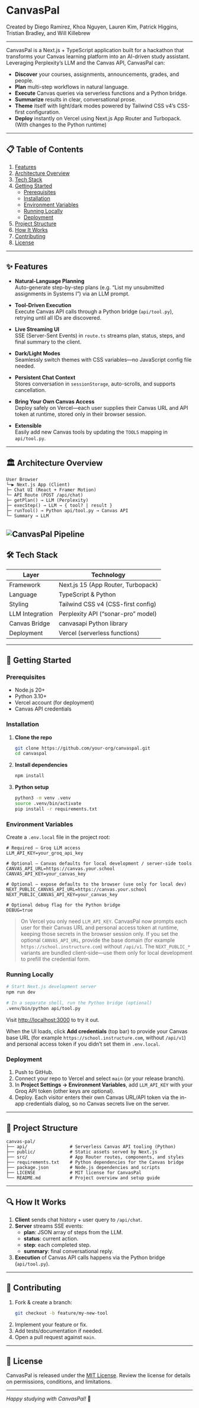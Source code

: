 # CanvasPal

Created by Diego Ramirez, Khoa Nguyen, Lauren Kim, Patrick Higgins, Tristian Bradley, and Will Killebrew

---

CanvasPal is a Next.js + TypeScript application built for a hackathon that transforms your Canvas learning platform into an AI-driven study assistant. Leveraging Perplexity’s LLM and the Canvas API, CanvasPal can:

- **Discover** your courses, assignments, announcements, grades, and people.  
- **Plan** multi-step workflows in natural language.  
- **Execute** Canvas queries via serverless functions and a Python bridge.  
- **Summarize** results in clear, conversational prose.  
- **Theme** itself with light/dark modes powered by Tailwind CSS v4’s CSS-first configuration.  
- **Deploy** instantly on Vercel using Next.js App Router and Turbopack. (With changes to the Python runtime)

---

## 📋 Table of Contents

1. [Features](#features)
2. [Architecture Overview](#architecture-overview)
3. [Tech Stack](#tech-stack)
4. [Getting Started](#getting-started)
   - [Prerequisites](#prerequisites)
   - [Installation](#installation)
   - [Environment Variables](#environment-variables)
   - [Running Locally](#running-locally)
   - [Deployment](#deployment)
5. [Project Structure](#project-structure)
6. [How It Works](#how-it-works)
7. [Contributing](#contributing)
8. [License](#license)

---

<a id="features"></a>
## ✨ Features

- **Natural-Language Planning**  
  Auto-generate step-by-step plans (e.g. “List my unsubmitted assignments in Systems I”) via an LLM prompt.

- **Tool-Driven Execution**  
  Execute Canvas API calls through a Python bridge (`api/tool.py`), retrying until all IDs are discovered.

- **Live Streaming UI**  
  SSE (Server-Sent Events) in `route.ts` streams plan, status, steps, and final summary to the client.

- **Dark/Light Modes**  
  Seamlessly switch themes with CSS variables—no JavaScript config file needed.

- **Persistent Chat Context**  
  Stores conversation in `sessionStorage`, auto-scrolls, and supports cancellation.

- **Bring Your Own Canvas Access**  
  Deploy safely on Vercel—each user supplies their Canvas URL and API token at runtime, stored only in their browser session.

- **Extensible**  
  Easily add new Canvas tools by updating the `TOOLS` mapping in `api/tool.py`.

---

<a id="architecture-overview"></a>
## 🏛️ Architecture Overview

```
User Browser
└─▶ Next.js App (Client)
├─ Chat UI (React + Framer Motion)
└─ API Route (POST /api/chat)
├─ getPlan() → LLM (Perplexity)
├─ execStep() → LLM → { tool? | result }
├─ runTool() → Python api/tool.py → Canvas API
└─ Summary → LLM
```
![CanvasPal Pipeline](CanvasPal_Pipeline.png)
---

<a id="tech-stack"></a>
## 🛠 Tech Stack

| Layer           | Technology                          |
| --------------- | ----------------------------------- |
| Framework       | Next.js 15 (App Router, Turbopack)  |
| Language        | TypeScript & Python                 |
| Styling         | Tailwind CSS v4 (CSS-first config)  |
| LLM Integration | Perplexity API (“sonar-pro” model)  |
| Canvas Bridge   | canvasapi Python library            |
| Deployment      | Vercel (serverless functions)       |

---

<a id="getting-started"></a>
## 🚀 Getting Started

<a id="prerequisites"></a>
### Prerequisites

- Node.js 20+  
- Python 3.10+  
- Vercel account (for deployment)  
- Canvas API credentials  

<a id="installation"></a>
### Installation

1. **Clone the repo**  
   ```bash
   git clone https://github.com/your-org/canvaspal.git
   cd canvaspal
   ```

2. **Install dependencies**
   ```bash
   npm install
   ```

3. **Python setup**
   ```bash
   python3 -m venv .venv
   source .venv/bin/activate
   pip install -r requirements.txt
   ```

<a id="environment-variables"></a>
### Environment Variables

Create a `.env.local` file in the project root:

```env
# Required – Groq LLM access
LLM_API_KEY=your_groq_api_key

# Optional – Canvas defaults for local development / server-side tools
CANVAS_API_URL=https://canvas.your.school
CANVAS_API_KEY=your_canvas_key

# Optional – expose defaults to the browser (use only for local dev)
NEXT_PUBLIC_CANVAS_API_URL=https://canvas.your.school
NEXT_PUBLIC_CANVAS_API_KEY=your_canvas_key

# Optional debug flag for the Python bridge
DEBUG=true
```

> On Vercel you only need `LLM_API_KEY`. CanvasPal now prompts each user for their Canvas URL and personal access token at runtime, keeping those secrets in the browser session only. If you set the optional `CANVAS_API_URL`, provide the base domain (for example `https://school.instructure.com`) without `/api/v1`. The `NEXT_PUBLIC_*` variants are bundled client-side—use them only for local development to prefill the credential form.

<a id="running-locally"></a>
### Running Locally

```bash
# Start Next.js development server
npm run dev

# In a separate shell, run the Python bridge (optional)
.venv/bin/python api/tool.py
```

Visit <http://localhost:3000> to try it out.

When the UI loads, click **Add credentials** (top bar) to provide your Canvas base URL (for example `https://school.instructure.com`, without `/api/v1`) and personal access token if you didn’t set them in `.env.local`.

<a id="deployment"></a>
### Deployment

1. Push to GitHub.
2. Connect your repo to Vercel and select `main` (or your release branch).
3. In **Project Settings → Environment Variables**, add `LLM_API_KEY` with your Groq API token (other keys are optional).
4. Deploy. Each visitor enters their own Canvas URL/API token via the in-app credentials dialog, so no Canvas secrets live on the server.

---

<a id="project-structure"></a>
## 📁 Project Structure

```
canvas-pal/
├── api/                # Serverless Canvas API tooling (Python)
├── public/             # Static assets served by Next.js
├── src/                # App Router routes, components, and styles
├── requirements.txt    # Python dependencies for the Canvas bridge
├── package.json        # Node.js dependencies and scripts
├── LICENSE             # MIT license for CanvasPal
└── README.md           # Project overview and setup guide
```

---

<a id="how-it-works"></a>
## 🔍 How It Works

1. **Client** sends chat history + user query to `/api/chat`.
2. **Server** streams SSE events:
    - **plan**: JSON array of steps from the LLM.
    - **status**: current action.
    - **step**: each completed step.
    - **summary**: final conversational reply.
3. **Execution** of Canvas API calls happens via the Python bridge (`api/tool.py`).

---

<a id="contributing"></a>
## 🤝 Contributing

1. Fork & create a branch:
   ```bash
   git checkout -b feature/my-new-tool
   ```
2. Implement your feature or fix.
3. Add tests/documentation if needed.
4. Open a pull request against `main`.

---

<a id="license"></a>
## 📄 License

CanvasPal is released under the [MIT License](LICENSE). Review the license for details on permissions, conditions, and limitations.

---

*Happy studying with CanvasPal!* 🚀
